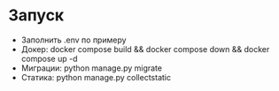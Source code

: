 # Запуск
- Заполнить .env по примеру
- Докер: docker compose build && docker compose down && docker compose up -d
- Миграции: python manage.py migrate
- Статика: python manage.py collectstatic